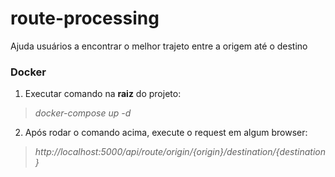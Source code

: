 # route-processing
Ajuda usuários a encontrar o melhor trajeto entre a origem até o destino

### **Docker**

1. Executar comando na **raiz** do projeto:

> *docker-compose up -d*

2. Após rodar o comando acima, execute o request em algum browser:
 > *http://localhost:5000/api/route/origin/{origin}/destination/{destination}*
